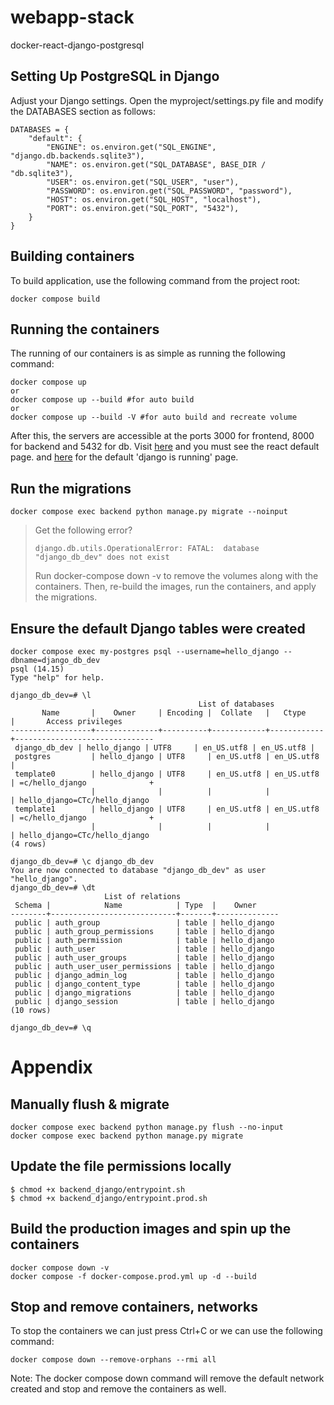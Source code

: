 # webapp-stack
docker-react-django-postgresql

## Setting Up PostgreSQL in Django
Adjust your Django settings. Open the myproject/settings.py file and modify the DATABASES section as follows:
```console
DATABASES = {
    "default": {
        "ENGINE": os.environ.get("SQL_ENGINE", "django.db.backends.sqlite3"),
        "NAME": os.environ.get("SQL_DATABASE", BASE_DIR / "db.sqlite3"),
        "USER": os.environ.get("SQL_USER", "user"),
        "PASSWORD": os.environ.get("SQL_PASSWORD", "password"),
        "HOST": os.environ.get("SQL_HOST", "localhost"),
        "PORT": os.environ.get("SQL_PORT", "5432"),
    }
}
```

## Building containers
To build application, use the following command from the project root:
```console
docker compose build
```

## Running the containers
The running of our containers is as simple as running the following command:
```console
docker compose up 
or 
docker compose up --build #for auto build
or 
docker compose up --build -V #for auto build and recreate volume
```
After this, the servers are accessible at the ports 3000 for frontend, 8000 for backend and 5432 for db. 
Visit [here](http://localhost:3000) and you must see the react default page.
and [here](http://127.0.0.1:8000/) for the default 'django is running' page.

## Run the migrations
```console
docker compose exec backend python manage.py migrate --noinput
```

> Get the following error?
>
> ```console
> django.db.utils.OperationalError: FATAL:  database "django_db_dev" does not exist
> ```
>
> Run docker-compose down -v to remove the volumes along with the containers. Then, re-build the images, run the containers, and apply the migrations.

## Ensure the default Django tables were created
```console
docker compose exec my-postgres psql --username=hello_django --dbname=django_db_dev
psql (14.15)
Type "help" for help.

django_db_dev=# \l
                                          List of databases
       Name       |    Owner     | Encoding |  Collate   |   Ctype    |       Access privileges       
------------------+--------------+----------+------------+------------+-------------------------------
 django_db_dev | hello_django | UTF8     | en_US.utf8 | en_US.utf8 | 
 postgres         | hello_django | UTF8     | en_US.utf8 | en_US.utf8 | 
 template0        | hello_django | UTF8     | en_US.utf8 | en_US.utf8 | =c/hello_django              +
                  |              |          |            |            | hello_django=CTc/hello_django
 template1        | hello_django | UTF8     | en_US.utf8 | en_US.utf8 | =c/hello_django              +
                  |              |          |            |            | hello_django=CTc/hello_django
(4 rows)

django_db_dev=# \c django_db_dev
You are now connected to database "django_db_dev" as user "hello_django".
django_db_dev=# \dt
                     List of relations
 Schema |            Name            | Type  |    Owner     
--------+----------------------------+-------+--------------
 public | auth_group                 | table | hello_django
 public | auth_group_permissions     | table | hello_django
 public | auth_permission            | table | hello_django
 public | auth_user                  | table | hello_django
 public | auth_user_groups           | table | hello_django
 public | auth_user_user_permissions | table | hello_django
 public | django_admin_log           | table | hello_django
 public | django_content_type        | table | hello_django
 public | django_migrations          | table | hello_django
 public | django_session             | table | hello_django
(10 rows)

django_db_dev=# \q
```

# Appendix
## Manually flush & migrate
```console
docker compose exec backend python manage.py flush --no-input
docker compose exec backend python manage.py migrate
```

## Update the file permissions locally
```coonsole
$ chmod +x backend_django/entrypoint.sh
$ chmod +x backend_django/entrypoint.prod.sh
```

## Build the production images and spin up the containers
```console
docker compose down -v
docker compose -f docker-compose.prod.yml up -d --build
```

## Stop and remove containers, networks
To stop the containers we can just press Ctrl+C or we can use the following command:
```console  
docker compose down --remove-orphans --rmi all  
```
Note: The docker compose down command will remove the default network created and stop and remove the containers as well.